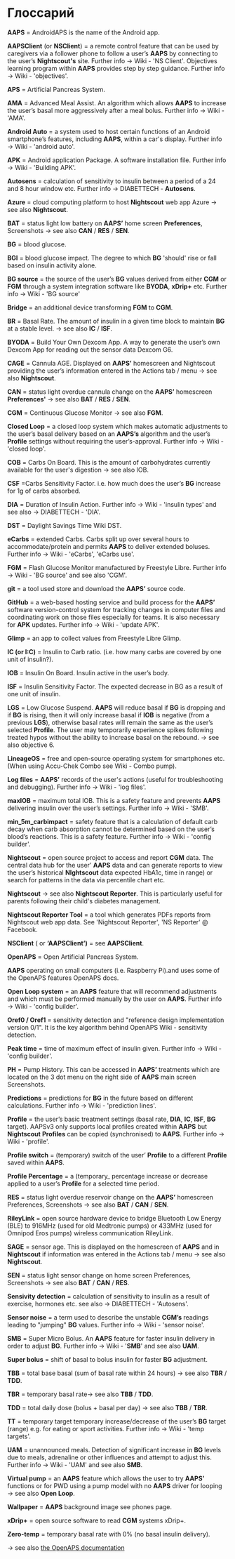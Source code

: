 # Глоссарий

**AAPS** = AndroidAPS is the name of the Android app.

**AAPSClient** (or **NSClient**) = a remote control feature that can be used by caregivers via a follower phone to follow a user’s **AAPS** by connecting to the user’s **Nightscout's** site. Further info → Wiki - 'NS Client'. Objectives learning program within **AAPS** provides step by step guidance. Further info → Wiki - 'objectives'.

**APS** = Artificial Pancreas System.

**AMA** = Advanced Meal Assist. An algorithm which allows **AAPS** to increase the user’s basal more aggressively after a meal bolus. Further info → Wiki - 'AMA'.

**Android Auto** = a system used to host certain functions of an Android smartphone’s features, including **AAPS**, within a car's display. Further info → Wiki - 'android auto'.

**APK** = Android application Package. A software installation file. Further info → Wiki - 'Building APK'.

**Autosens** = calculation of sensitivity to insulin between a period of a 24 and 8 hour window etc. Further info → DIABETTECH - **Autosens**.

**Azure** = cloud computing platform to host **Nightscout** web app Azure → see also **Nightscout**.

**BAT** = status light low battery on **AAPS’** home screen **Preferences**, Screenshots → see also **CAN** / **RES** / **SEN**.

**BG** = blood glucose.

**BGI** = blood glucose impact. The degree to which **BG** 'should' rise or fall based on insulin activity alone.

**BG source** = the source of the user’s **BG** values derived from either **CGM** or **FGM** through a system integration software like **BYODA**, **xDrip+** etc. Further info → Wiki - 'BG source'

**Bridge** = an additional device transforming **FGM** to **CGM**.

**BR** = Basal Rate. The amount of insulin in a given time block to maintain **BG** at a stable level. → see also **IC** / **ISF**.

**BYODA** = Build Your Own Dexcom App. A way to generate the user’s own Dexcom App for reading out the sensor data Dexcom G6.

**CAGE** = Cannula AGE. Displayed on **AAPS’** homescreen and Nightscout providing the user’s information entered in the Actions tab / menu → see also **Nightscout**.

**CAN** = status light overdue cannula change on the **AAPS’** homescreen **Preferences'** → see also **BAT** / **RES** / **SEN**.

**CGM** = Continuous Glucose Monitor → see also **FGM**.

**Closed Loop** = a closed loop system which makes automatic adjustments to the user’s basal delivery based on an **AAPS’s** algorithm and the user’s **Profile** settings without requiring the user’s-approval. Further info → Wiki - 'closed loop'.

**COB** = Carbs On Board. This is the amount of carbohydrates currently available for the user's digestion → see also IOB.

**CSF** =Carbs Sensitivity Factor. i.e. how much does the user’s **BG** increase for 1g of carbs absorbed.

**DIA** = Duration of Insulin Action. Further info → Wiki - 'insulin types' and see also → DIABETTECH - 'DIA'.

**DST** = Daylight Savings Time Wiki DST.

**eCarbs** = extended Carbs. Carbs split up over several hours to accommodate/protein and permits **AAPS** to deliver extended boluses. Further info → Wiki - 'eCarbs', 'eCarbs use'.

**FGM** = Flash Glucose Monitor manufactured by Freestyle Libre. Further info → Wiki - 'BG source' and see also 'CGM'.

**git** = a tool used store and download the **AAPS’** source code.

**GitHub** = a web-based hosting service and build process for the **AAPS’** software version-control system for tracking changes in computer files and coordinating work on those files especially for teams. It is also necessary for **APK** updates. Further info → Wiki - 'update APK'.

**Glimp** = an app to collect values from Freestyle Libre Glimp.

**IC (or I:C)** = Insulin to Carb ratio. (i.e. how many carbs are covered by one unit of insulin?).

**IOB** = Insulin On Board. Insulin active in the user’s body.

**ISF** = Insulin Sensitivity Factor. The expected decrease in BG as a result of one unit of insulin.

**LGS** = Low Glucose Suspend. **AAPS** will reduce basal if **BG** is dropping and if **BG** is rising, then it will only increase basal if **IOB** is negative (from a previous **LGS**), otherwise basal rates will remain the same as the user’s selected **Profile**. The user may temporarily experience spikes following treated hypos without the ability to increase basal on the rebound. → see also objective 6.

**LineageOS** = free and open-source operating system for smartphones etc. (When using Accu-Chek Combo see Wiki - Combo pump).

**Log files** = **AAPS’** records of the user's actions (useful for troubleshooting and debugging). Further info → Wiki - 'log files'.

**maxIOB** = maximum total IOB. This is a safety feature and prevents **AAPS** delivering insulin over the user’s settings. Further info → Wiki - 'SMB'.

**min_5m_carbimpact** = safety feature that is a calculation of default carb decay when carb absorption cannot be determined based on the user’s blood’s reactions. This is a safety feature. Further info → Wiki - 'config builder'.

**Nightscout** = open source project to access and report **CGM** data. The central data hub for the user’ **AAPS** data and can generate reports to view the user’s historical **NIghtscout** data expected HbA1c, time in range) or search for patterns in the data via percentile chart etc.

**Nightscout** → see also **Nightscout Reporter**. This is particularly useful for parents following their child's diabetes management.

**Nightscout Reporter Tool** = a tool which generates PDFs reports from Nightscout web app data. See 'Nightscout Reporter', 'NS Reporter' @ Facebook.

**NSClient** ( or **‘AAPSClient’)** = see **AAPSClient**.

**OpenAPS** = Open Artificial Pancreas System.

**AAPS** operating on small computers (i.e. Raspberry Pi).and uses some of the OpenAPS features OpenAPS docs.

**Open Loop system** = an **AAPS** feature that will recommend adjustments and which must be performed manually by the user on **AAPS**. Further info → Wiki - 'config builder'.

**Oref0 / Oref1** = sensitivity detection and "reference design implementation version 0/1". It is the key algorithm behind OpenAPS Wiki - sensitivity detection.

**Peak time** = time of maximum effect of insulin given. Further info → Wiki - 'config builder'.

**PH** = Pump History. This can be accessed in **AAPS’** treatments which are located on the 3 dot menu on the right side of **AAPS** main screen Screenshots.

**Predictions** = predictions for **BG** in the future based on different calculations. Further info → Wiki - 'prediction lines'.

**Profile** = the user’s basic treatment settings (basal rate, **DIA**, **IC**, **ISF**, **BG** target). AAPSv3 only supports local profiles created within **AAPS** but **Nightscout** **Profiles** can be copied (synchronised) to **AAPS**. Further info → Wiki - 'profile'.

**Profile switch** = (temporary) switch of the user’ **Profile** to a different **Profile** saved within **AAPS**.

**Profile Percentage** = a (temporary_ percentage increase or decrease applied to a user’s **Profile** for a selected time period.

**RES** = status light overdue reservoir change on the **AAPS’** homescreen Preferences, Screenshots → see also **BAT** / **CAN** / **SEN**.

**RileyLink** = open source hardware device to bridge Bluetooth Low Energy (BLE) to 916MHz (used for old Medtronic pumps) or 433MHz (used for Omnipod Eros pumps) wireless communication RileyLink.

**SAGE** = sensor age. This is displayed on the homescreen of **AAPS** and in **Nightscout** if information was entered in the Actions tab / menu → see also **Nightscout**.

**SEN** = status light sensor change on home screen Preferences, Screenshots → see also **BAT** / **CAN** / **RES**.

**Sensivity detection** = calculation of sensitivity to insulin as a result of exercise, hormones etc. see also → DIABETTECH - 'Autosens'.

**Sensor noise** = a term used to describe the unstable **CGM’s** readings leading to "jumping" **BG** values. Further info → Wiki - 'sensor noise'.

**SMB** = Super Micro Bolus. An **AAPS** feature for faster insulin delivery in order to adjust **BG**. Further info → Wiki - '**SMB**' and see also **UAM**.

**Super bolus** = shift of basal to bolus insulin for faster **BG** adjustment.

**TBB** = total base basal (sum of basal rate within 24 hours) → see also **TBR** / **TDD**.

**TBR** = temporary basal rate→ see also **TBB** / **TDD**.

**TDD** = total daily dose (bolus + basal per day) → see also **TBB** / **TBR**.

**TT** = temporary target temporary increase/decrease of the user’s **BG** target (range) e.g. for eating or sport activities. Further info → Wiki - 'temp targets'.

**UAM** = unannounced meals. Detection of significant increase in **BG** levels due to meals, adrenaline or other influences and attempt to adjust this. Further info → Wiki - 'UAM' and see also **SMB**.

**Virtual pump** = an **AAPS** feature which allows the user to try **AAPS’** functions or for PWD using a pump model with no **AAPS** driver for looping → see also **Open Loop**.

**Wallpaper** = **AAPS** background image see phones page.

**xDrip+** = open source software to read **CGM** systems xDrip+.

**Zero-temp** = temporary basal rate with 0% (no basal insulin delivery).

→ see also [the OpenAPS documentation](https://openaps.readthedocs.io/en/latest/docs/Resources/glossary.html)
